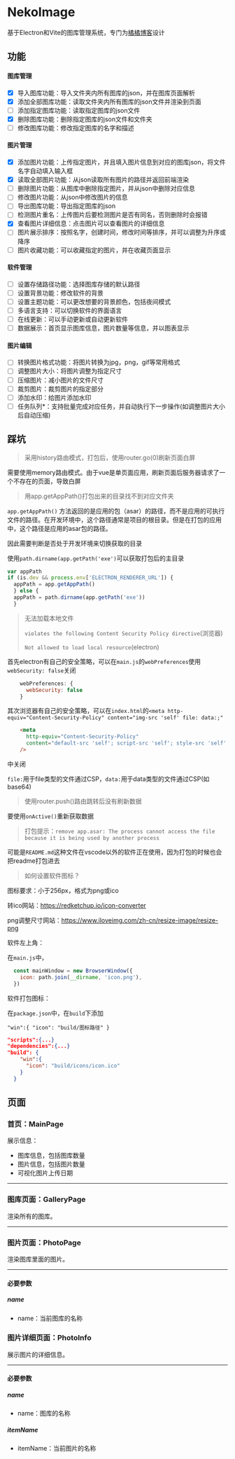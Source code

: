 # NekoImage

基于Electron和Vite的图库管理系统，专门为[橘橘博客](https://blog.nekoorange.cn)设计

## 功能

#### 图库管理

- [x] 导入图库功能：导入文件夹内所有图库的json，并在图库页面解析
- [x] 添加全部图库功能：读取文件夹内所有图库的json文件并渲染到页面
- [ ] 添加指定图库功能：读取指定图库的json文件
- [x] 删除图库功能：删除指定图库的json文件和文件夹
- [ ] 修改图库功能：修改指定图库的名字和描述

#### 图片管理

- [x] 添加图片功能：上传指定图片，并且填入图片信息到对应的图库json，将文件名字自动填入输入框
- [x] 读取全部图片功能：从json读取所有图片的路径并返回前端渲染
- [ ] 删除图片功能：从图库中删除指定图片，并从json中删除对应信息
- [ ] 修改图片功能：从json中修改图片的信息
- [ ] 导出图库功能：导出指定图库的json
- [ ] 检测图片重名：上传图片后要检测图片是否有同名，否则删除时会报错
- [x] 查看图片详细信息：点击图片可以查看图片的详细信息
- [ ] 图片展示排序：按照名字，创建时间，修改时间等排序，并可以调整为升序或降序
- [ ] 图片收藏功能：可以收藏指定的图片，并在收藏页面显示

#### 软件管理

- [ ] 设置存储路径功能：选择图库存储的默认路径
- [ ] 设置背景功能：修改软件的背景
- [ ] 设置主题功能：可以更改想要的背景颜色，包括夜间模式
- [ ] 多语言支持：可以切换软件的界面语言
- [ ] 在线更新：可以手动更新或自动更新软件
- [ ] 数据展示：首页显示图库信息，图片数量等信息，并以图表显示

#### 图片编辑

- [ ] 转换图片格式功能：将图片转换为jpg，png，gif等常用格式
- [ ] 调整图片大小：将图片调整为指定尺寸
- [ ] 压缩图片：减小图片的文件尺寸
- [ ] 裁剪图片：裁剪图片的指定部分
- [ ] 添加水印：给图片添加水印
- [ ] 任务队列*：支持批量完成对应任务，并自动执行下一步操作(如调整图片大小后自动压缩)

## 踩坑

> 采用history路由模式，打包后，使用router.go(0)刷新页面白屏

需要使用memory路由模式。由于vue是单页面应用，刷新页面后服务器请求了一个不存在的页面，导致白屏

> 用app.getAppPath()打包出来的目录找不到对应文件夹

`app.getAppPath()` 方法返回的是应用的包（asar）的路径，而不是应用的可执行文件的路径。在开发环境中，这个路径通常是项目的根目录。但是在打包的应用中，这个路径是应用的asar包的路径。

因此需要判断是否处于开发环境来切换获取的目录

使用`path.dirname(app.getPath('exe')`可以获取打包后的主目录

```js
var appPath
if (is.dev && process.env['ELECTRON_RENDERER_URL']) {
  appPath = app.getAppPath()
  } else {
  appPath = path.dirname(app.getPath('exe'))
  }
```

> 无法加载本地文件
>
> `violates the following Content Security Policy directive`(浏览器)
>
> `Not allowed to load local resource`(electron)



首先electron有自己的安全策略，可以在`main.js`的`webPreferences`使用`webSecurity: false`关闭

```js
    webPreferences: {
      webSecurity: false
    }
```

其次浏览器有自己的安全策略，可以在`index.html`的`<meta http-equiv="Content-Security-Policy" content="img-src 'self' file: data:;"`

```html
    <meta
      http-equiv="Content-Security-Policy"
      content="default-src 'self'; script-src 'self'; style-src 'self' 'unsafe-inline'; img-src 'self' file: data:;"
    />
```

中关闭

`file:`用于file类型的文件通过CSP，`data:`用于data类型的文件通过CSP(如base64)

> 使用router.push()路由跳转后没有刷新数据

要使用`onActive()`重新获取数据

> 打包提示：`remove app.asar: The process cannot access the file because it is being used by another process`

可能是`README.md`这种文件在vscode以外的软件正在使用，因为打包的时候也会把readme打包进去

> 如何设置软件图标？

图标要求：小于256px，格式为png或ico

转ico网站：https://redketchup.io/icon-converter

png调整尺寸网站：https://www.iloveimg.com/zh-cn/resize-image/resize-png



软件左上角：

在`main.js`中，

```js
  const mainWindow = new BrowserWindow({
    icon: path.join(__dirname, 'icon.png'),
  })
```

软件打包图标：

在`package.json`中，在`build`下添加

`"win":{
      "icon": "build/图标路径"
    }`

```json
"scripts":{...}
"dependencies":{...}
"build": {
    "win":{
      "icon": "build/icons/icon.ico"
    }
  }
```

## 页面

### 首页：MainPage

展示信息：

- 图库信息，包括图库数量
- 图片信息，包括图片数量
- 可视化图片上传日期

------



### 图库页面：GalleryPage

渲染所有的图库。

------



### 图片页面：PhotoPage

渲染图库里面的图片。



------

#### 必要参数

##### name

- name：当前图库的名称



### 图片详细页面：PhotoInfo

展示图片的详细信息。



------

#### 必要参数

##### name

- name：图库的名称

##### itemName

- itemName：当前图片的名称
